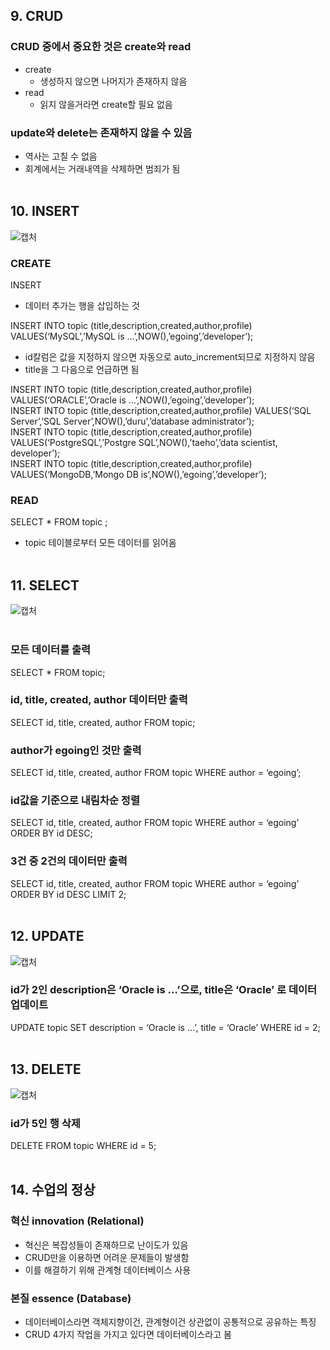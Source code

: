 ## 9. CRUD
### CRUD 중에서 중요한 것은 create와 read
- create
  - 생성하지 않으면 나머지가 존재하지 않음
- read
  - 읽지 않을거라면 create할 필요 없음

### update와 delete는 존재하지 않을 수 있음
- 역사는 고칠 수 없음
- 회계에서는 거래내역을 삭제하면 범죄가 됨<BR><BR>

## 10. INSERT
![캡처](https://user-images.githubusercontent.com/59272674/88622292-78b99700-d0dd-11ea-9d1e-1c2cdaf0472c.JPG)

### CREATE
INSERT
- 데이터 추가는 행을 삽입하는 것
  
INSERT INTO topic (title,description,created,author,profile) VALUES(‘MySQL’,’MySQL is …’,NOW(),’egoing’,’developer’); 
- id칼럼은 값을 지정하지 않으면 자동으로 auto_increment되므로 지정하지 않음
- title을 그 다음으로 언급하면 됨

INSERT INTO topic (title,description,created,author,profile) VALUES(‘ORACLE’,’Oracle is …’,NOW(),’egoing’,’developer’); <br>
INSERT INTO topic (title,description,created,author,profile) VALUES(‘SQL Server’,’SQL Server’,NOW(),’duru’,’database administrator’);   <br>
INSERT INTO topic (title,description,created,author,profile) VALUES(‘PostgreSQL’,’Postgre SQL’,NOW(),’taeho’,’data scientist, developer’);<br>
INSERT INTO topic (title,description,created,author,profile) VALUES(‘MongoDB,’Mongo DB is’,NOW(),’egoing’,’developer’);      

### READ

SELECT * FROM topic ;            
- topic 테이블로부터 모든 데이터를 읽어옴<br><br>

## 11. SELECT

![캡처](https://user-images.githubusercontent.com/59272674/88622292-78b99700-d0dd-11ea-9d1e-1c2cdaf0472c.JPG)<br><br>



### 모든 데이터를 출력
SELECT * FROM topic;

### id, title, created, author 데이터만 출력
SELECT id, title, created, author FROM topic;

### author가 egoing인 것만 출력
SELECT id, title, created, author FROM topic WHERE author = ‘egoing’;

### id값을 기준으로 내림차순 정렬
SELECT id, title, created, author FROM topic WHERE author = ‘egoing’ ORDER BY id DESC;

### 3건 중 2건의 데이터만 출력
SELECT id, title, created, author FROM topic WHERE author = ‘egoing’ ORDER BY id DESC LIMIT 2;<br><br>


## 12. UPDATE
![캡처](https://user-images.githubusercontent.com/59272674/88622292-78b99700-d0dd-11ea-9d1e-1c2cdaf0472c.JPG)

### id가 2인 description은  ‘Oracle is …’으로, title은  ‘Oracle’ 로 데이터 업데이트
UPDATE topic SET description = ‘Oracle is …’, title = ‘Oracle’ WHERE id = 2;<br><br>

## 13. DELETE

![캡처](https://user-images.githubusercontent.com/59272674/88622292-78b99700-d0dd-11ea-9d1e-1c2cdaf0472c.JPG)

### id가 5인 행 삭제
DELETE FROM topic WHERE id = 5;<br><br>

## 14. 수업의 정상
### 혁신 innovation (Relational)
- 혁신은 복잡성들이 존재하므로 난이도가 있음
- CRUD만을 이용하면 어려운 문제들이 발생함
- 이를 해결하기 위해 관계형 데이터베이스 사용

### 본질 essence (Database)
- 데이터베이스라면 객체지향이건, 관계형이건 상관없이 공통적으로 공유하는 특징
- CRUD 4가지 작업을 가지고 있다면 데이터베이스라고 봄



